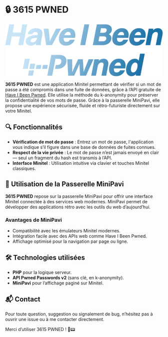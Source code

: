 # 🔒 3615 PWNED

<p align="center">
  <img src="Pwned.png" alt="Pwned logo" width="600"/>
</p>

**3615 PWNED** est une application Minitel permettant de vérifier si un mot de passe a été compromis dans une fuite de données, grâce à l’API gratuite de [Have I Been Pwned](https://haveibeenpwned.com). Elle utilise la méthode du k-anonymity pour préserver la confidentialité de vos mots de passe. Grâce à la passerelle MiniPavi, elle propose une expérience sécurisée, fluide et rétro-futuriste directement sur votre Minitel.

## 🔍 Fonctionnalités

- **Vérification de mot de passe** : Entrez un mot de passe, l'application vous indique s’il figure dans une base de données de fuites connues.
- **Respect de la vie privée** : Le mot de passe n’est jamais envoyé en clair — seul un fragment du hash est transmis à l’API.
- **Interface Minitel** : Utilisation intuitive via clavier et touches Minitel classiques.

## 🚀 Utilisation de la Passerelle MiniPavi

**3615 PWNED** repose sur la passerelle MiniPavi pour offrir une interface Minitel connectée à des services web modernes. MiniPavi permet de développer des applications rétro avec les outils du web d’aujourd’hui.

### Avantages de MiniPavi

- Compatibilité avec les émulateurs Minitel modernes.
- Intégration facile avec des APIs web comme Have I Been Pwned.
- Affichage optimisé pour la navigation par page ou ligne.

## 🛠️ Technologies utilisées

- **PHP** pour la logique serveur.
- **API Pwned Passwords v2** (sans clé, en k-anonymity).
- **MiniPavi** pour l’affichage paginé sur Minitel.

## 📬 Contact

Pour toute question, suggestion ou signalement de bug, n’hésitez pas à ouvrir une issue ou à me contacter directement.

Merci d’utiliser 3615 PWNED ! 🔐📟
